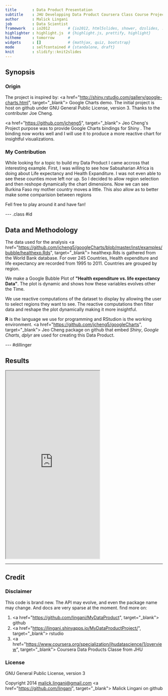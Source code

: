 ```yaml
---
title       : Data Product Presentation
subtitle    : JHU Developping Data Product Coursera Class Course Project. Life Expectancy vs. Health Expanditure google bubble chart
author      : Malick Lingani
job         : Data Scientist
framework   : io2012        # {io2012, html5slides, shower, dzslides, ...}
highlighter : highlight.js  # {highlight.js, prettify, highlight}
hitheme     : tomorrow      # 
widgets     : []            # {mathjax, quiz, bootstrap}
mode        : selfcontained # {standalone, draft}
knit        : slidify::knit2slides
---
```


## Synopsis

### Origin

The project is inspired by: 
<a href="http://shiny.rstudio.com/gallery/google-charts.html", target="_blank"> Google Charts demo. </a> 
The initial project is host on github under GNU General Public License, version 3. Thanks to the contributer Joe Cheng.

<a href="https://github.com/jcheng5", target="_blank"> Jeo Cheng's </a> Project purpose was to provide Google Charts bindings for Shiny . The binding now works well and I will use it to produce a more reactive chart for insightful visualizations.

### My Contribution  

While looking for a topic to build my Data Product I came accross that interesting example. First, I was willing to see how Sabsaharian Africa is doing about Life expectancy and Health Expanditure. I was not even able to see these counties move left nor up. So I decided to allow region selection and then reshope dynamically the chart dimensions. Now we can see Burkina Faso my mother country moves a little. This also allow as to better make some comparision between regions

Fell free to play around it and have fan!


--- .class #id 

## Data and Methodology
The data used for the analysis 
<a href="https://github.com/jcheng5/googleCharts/blob/master/inst/examples/bubble/healthexp.Rds", target="_blank"> healthexp.Rds </a> 
is gathered from the World Bank database. For over 245 Countries, Health expenditure and  life expectancy are recorded from 1995 to 2011. Countries are grouped by region.   

We make  a Google Bubble Plot of **"Health expenditure vs. life expectancy Data"**. The plot is dynamic and shows how these variables evolves other the Time. 

We use reactive computations of the dataset to display by allowing the user to select regions they want to see. The reactive computations then filter data and reshape the plot dynamically making it more insightful.  

**R** is the language we use for programming and RStudion is the working environment. <a href="https://github.com/jcheng5/googleCharts", target="_blank"> Jeo Cheng package on github </a>  that embed *Shiny*, *Google Charts*, *dplyr* are used for creating this Data Product.  

--- #dillinger

## Results  
<iframe src = "https://lingani.shinyapps.io/MyDataProductProject/" height="600px"></iframe>

---

## Credit
### Disclaimer

This code is brand new. The API may evolve, and even the package name may change. And docs are very sparse at the moment.
find more on:  
1. <a href="https://github.com/lingani/MyDataProduct", target="_blank"> github  </a>  
2. <a href="https://lingani.shinyapps.io/MyDataProductProject/", target="_blank"> rstudio </a>  
3. <a href="https://www.coursera.org/specialization/jhudatascience/1/overview", target="_blank"> Coursera Data Products Classe from JHU </a>  

### License

GNU General Public License, version 3

Copyright 2014 malick.lingani@gmail.com
<a href="https://github.com/lingani", target="_blank"> Malick Lingani on github </a>
